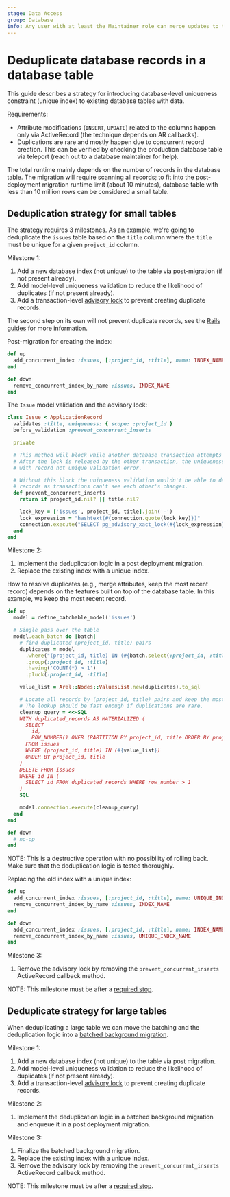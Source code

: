 ```yaml
---
stage: Data Access
group: Database
info: Any user with at least the Maintainer role can merge updates to this content. For details, see https://docs.gitlab.com/ee/development/development_processes.html#development-guidelines-review.
---
```


# Deduplicate database records in a database table

This guide describes a strategy for introducing database-level uniqueness constraint (unique index) to existing database tables with data.

Requirements:

- Attribute modifications (`INSERT`, `UPDATE`) related to the columns happen only via ActiveRecord (the technique depends on AR callbacks).
- Duplications are rare and mostly happen due to concurrent record creation. This can be verified by checking the production database table via teleport (reach out to a database maintainer for help).

The total runtime mainly depends on the number of records in the database table. The migration will require scanning all records; to fit into the
post-deployment migration runtime limit (about 10 minutes), database table with less than 10 million rows can be considered a small table.

## Deduplication strategy for small tables

The strategy requires 3 milestones. As an example, we're going to deduplicate the `issues` table based on the `title` column where the `title` must be unique for a given `project_id` column.

Milestone 1:

1. Add a new database index (not unique) to the table via post-migration (if not present already).
1. Add model-level uniqueness validation to reduce the likelihood of duplicates (if not present already).
1. Add a transaction-level [advisory lock](https://www.postgresql.org/docs/current/explicit-locking.html#ADVISORY-LOCKS) to prevent creating duplicate records.

The second step on its own will not prevent duplicate records, see the [Rails guides](https://guides.rubyonrails.org/active_record_validations.html#uniqueness) for more information.

Post-migration for creating the index:

```ruby
def up
  add_concurrent_index :issues, [:project_id, :title], name: INDEX_NAME
end

def down
  remove_concurrent_index_by_name :issues, INDEX_NAME
end
```

The `Issue` model validation and the advisory lock:

```ruby
class Issue < ApplicationRecord
  validates :title, uniqueness: { scope: :project_id }
  before_validation :prevent_concurrent_inserts

  private

  # This method will block while another database transaction attempts to insert the same data.
  # After the lock is released by the other transaction, the uniqueness validation may fail
  # with record not unique validation error.

  # Without this block the uniqueness validation wouldn't be able to detect duplicated
  # records as transactions can't see each other's changes.
  def prevent_concurrent_inserts
    return if project_id.nil? || title.nil?

    lock_key = ['issues', project_id, title].join('-')
    lock_expression = "hashtext(#{connection.quote(lock_key)})"
    connection.execute("SELECT pg_advisory_xact_lock(#{lock_expression})")
  end
end
```

Milestone 2:

1. Implement the deduplication logic in a post deployment migration.
1. Replace the existing index with a unique index.

How to resolve duplicates (e.g., merge attributes, keep the most recent record) depends on the features built on top of the database table. In this example, we keep the most recent record.

```ruby
def up
  model = define_batchable_model('issues')

  # Single pass over the table
  model.each_batch do |batch|
    # find duplicated (project_id, title) pairs
    duplicates = model
      .where("(project_id, title) IN (#{batch.select(:project_id, :title).to_sql})")
      .group(:project_id, :title)
      .having('COUNT(*) > 1')
      .pluck(:project_id, :title)

    value_list = Arel::Nodes::ValuesList.new(duplicates).to_sql

    # Locate all records by (project_id, title) pairs and keep the most recent record.
    # The lookup should be fast enough if duplications are rare.
    cleanup_query = <<~SQL
    WITH duplicated_records AS MATERIALIZED (
      SELECT
        id,
        ROW_NUMBER() OVER (PARTITION BY project_id, title ORDER BY project_id, title, id DESC) AS row_number
      FROM issues
      WHERE (project_id, title) IN (#{value_list})
      ORDER BY project_id, title
    )
    DELETE FROM issues
    WHERE id IN (
      SELECT id FROM duplicated_records WHERE row_number > 1
    )
    SQL

    model.connection.execute(cleanup_query)
  end
end

def down
  # no-op
end
```

NOTE:
This is a destructive operation with no possibility of rolling back. Make sure that the deduplication logic is tested thoroughly.

Replacing the old index with a unique index:

```ruby
def up
  add_concurrent_index :issues, [:project_id, :title], name: UNIQUE_INDEX_NAME, unique: true
  remove_concurrent_index_by_name :issues, INDEX_NAME
end

def down
  add_concurrent_index :issues, [:project_id, :title], name: INDEX_NAME
  remove_concurrent_index_by_name :issues, UNIQUE_INDEX_NAME
end
```

Milestone 3:

1. Remove the advisory lock by removing the `prevent_concurrent_inserts` ActiveRecord callback method.

NOTE:
This milestone must be after a [required stop](required_stops.md).

## Deduplicate strategy for large tables

When deduplicating a large table we can move the batching and the deduplication logic into a [batched background migration](batched_background_migrations.md).

Milestone 1:

1. Add a new database index (not unique) to the table via post migration.
1. Add model-level uniqueness validation to reduce the likelihood of duplicates (if not present already).
1. Add a transaction-level [advisory lock](https://www.postgresql.org/docs/current/explicit-locking.html#ADVISORY-LOCKS) to prevent creating duplicate records.

Milestone 2:

1. Implement the deduplication logic in a batched background migration and enqueue it in a post deployment migration.

Milestone 3:

1. Finalize the batched background migration.
1. Replace the existing index with a unique index.
1. Remove the advisory lock by removing the `prevent_concurrent_inserts` ActiveRecord callback method.

NOTE:
This milestone must be after a [required stop](required_stops.md).
